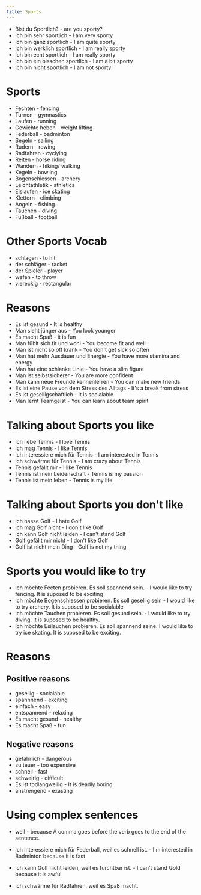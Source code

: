 ```yaml
---
title: Sports
---
```


* Bist du Sportlich? - are you sporty?
* Ich bin sehr sportlich - I am very sporty
* Ich bin ganz sportlich - I am quite sporty
* Ich bin werklich sportlich - I am really sporty
* Ich bin echt sportlich - I am really sporty
* Ich bin ein bisschen sportlich - I am a bit sporty
* Ich bin nicht sportlich - I am not sporty

# Sports

* Fechten - fencing
* Turnen - gymnastics
* Laufen - running
* Gewichte heben - weight lifting
* Federball - badminton
* SegeIn - sailing
* Rudern - rowing
* Radfahren - cyclying
* Reiten - horse riding
* Wandern - hiking/ walking
* KegeIn - bowling
* Bogenschiessen - archery
* Leichtathletik - athletics
* Eislaufen - ice skating
* Klettern - climbing
* AngeIn - fishing
* Tauchen - diving
* Fußball - football

# Other Sports Vocab

* schlagen - to hit
* der schläger - racket
* der Spieler - player
* wefen - to throw
* viereckig - rectangular

# Reasons

* Es ist gesund - It is healthy
* Man sieht jünger aus - You look younger
* Es macht Spaß - it is fun
* Man fühlt sich fit und wohl - You become fit and well
* Man ist nicht so oft krank - You don't get sick so often
* Man hat mehr Ausdauer und Energie - You have more stamina and energy
* Man hat eine schlanke Linie - You have a slim figure
* Man ist selbstsicherer - You are more confident
* Man kann neue Freunde kennenlerren - You can make new friends
* Es ist eine Pause von dem Stress des Alltags - It's a break from stress
* Es ist geselligschaftlich - It is socialable
* Man lernt Teamgeist - You can learn about team spirit

# Talking about Sports you like

* Ich liebe Tennis - I love Tennis
* Ich mag Tennis - I like Tennis
* Ich interessiere mich für Tennis - I am interested in Tennis
* Ich schwärme für Tennis - I am crazy about Tennis
* Tennis gefällt mir - I like Tennis
* Tennis ist mein Leidenschaft - Tennis is my passion
* Tennis ist mein leben - Tennis is my life

# Talking about Sports you don't like

* Ich hasse Golf - I hate Golf
* Ich mag Golf nicht - I don't like Golf
* Ich kann Golf nicht leiden - I can't stand Golf
* Golf gefällt mir nicht - I don't like Golf
* Golf ist nicht mein Ding - Golf is not my thing

# Sports you would like to try

* Ich möchte Fecten probieren. Es soll spannend sein. - I would like to try fencing. It is suposed to be exciting
* Ich möchte Bogenschiessen probieren. Es soll gesellig sein - I would like to try archery. It is suposed to be socialable
* Ich möchte Tauchen probieren. Es soll gesund sein. - I would like to try diving. It is suposed to be healthy.
* Ich möchte Esilauchen probieren. Es soll spannend seine. I would like to try ice skating. It is suposed to be exciting.

# Reasons

## Positive reasons

* gesellig - socialable
* spannnend - exciting
* einfach - easy 
* entspannend - relaxing
* Es macht gesund - healthy
* Es macht Spaß - fun

## Negative reasons

* gefährlich - dangerous
* zu teuer - too expensive
* schnell - fast
* schweirig - difficult
* Es ist todlangweilig - It is deadly boring
* anstrengend - exasting

# Using complex sentences

* weil - because
A comma goes before the verb goes to the end of the sentence.

* Ich interessiere mich für Federball, weil es schnell ist. - I'm interested in Badminton because it is fast
* Ich kann Golf nicht leiden, weil es furchtbar ist. - I can't stand Gold because it is awful
* Ich schwärme für Radfahren, weil es Spaß macht.